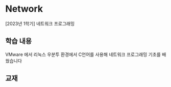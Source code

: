 # Network
[2023년 1학기] 네트워크 프로그래밍

## 학습 내용
VMware 에서 리눅스 우분투 환경에서 C언어를 사용해 네트워크 프로그래밍 기초를 배웠습니다

## 교재


